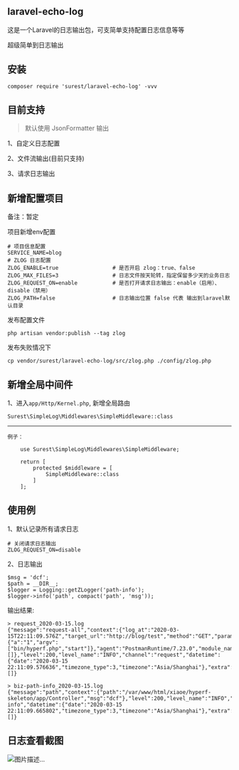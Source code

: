 ## laravel-echo-log

这是一个Laravel的日志输出包，可支简单支持配置日志信息等等

超级简单到日志输出

## 安装

    composer require 'surest/laravel-echo-log' -vvv   

## 目前支持

> 默认使用 JsonFormatter 输出

1、自定义日志配置

2、文件流输出(目前只支持)

3、请求日志输出


## 新增配置项目

备注：暂定

项目新增env配置

    # 项目信息配置
    SERVICE_NAME=blog
    # ZLOG 日志配置
    ZLOG_ENABLE=true                 # 是否开启 zlog：true、false
    ZLOG_MAX_FILES=3                 # 日志文件按天轮转，指定保留多少天的业务日志
    ZLOG_REQUEST_ON=enable           # 是否打开请求日志输出：enable（启用）、disable（禁用）
    ZLOG_PATH=false                  # 日志输出位置 false 代表 输出到laravel默认目录
    
发布配置文件

    php artisan vendor:publish --tag zlog

发布失败情况下

    cp vendor/surest/laravel-echo-log/src/zlog.php ./config/zlog.php
    
## 新增全局中间件

1、进入`app/Http/Kernel.php`, 新增全局路由

    Surest\SimpleLog\Middlewares\SimpleMiddleware::class
    
---

    例子：
    
        use Surest\SimpleLog\Middlewares\SimpleMiddleware;
        
        return [
            protected $middleware = [
                SimpleMiddleware::class
            ]
        ];

## 使用例

1、默认记录所有请求日志
    
    # 关闭请求日志输出
    ZLOG_REQUEST_ON=disable
    
2、日志输出

    $msg = 'dcf';
    $path = __DIR__;
    $logger = Logging::getZLogger('path-info');
    $logger->info('path', compact('path', 'msg'));
    
输出结果:
    
    > request_2020-03-15.log
    {"message":"request-all","context":{"log_at":"2020-03-15T22:11:09.576Z","target_url":"http://blog/test","method":"GET","params":{"a":"1","argv":["bin/hyperf.php","start"]},"agent":"PostmanRuntime/7.23.0","module_name":"blog","server_ip":"127.0.0.1","server_port":null,"client_ip":"127.0.0.1","extra":[]},"level":200,"level_name":"INFO","channel":"request","datetime":{"date":"2020-03-15 22:11:09.576636","timezone_type":3,"timezone":"Asia/Shanghai"},"extra":[]}
    
    > biz-path-info_2020-03-15.log
    {"message":"path","context":{"path":"/var/www/html/xiaoe/hyperf-skeleton/app/Controller","msg":"dcf"},"level":200,"level_name":"INFO","channel":"path-info","datetime":{"date":"2020-03-15 22:11:09.665802","timezone_type":3,"timezone":"Asia/Shanghai"},"extra":[]}
    
## 日志查看截图

![图片描述...](https://cdn.surest.cn/FnNs0xEu7mBBsFU4CPk7MaO9i0MX)

